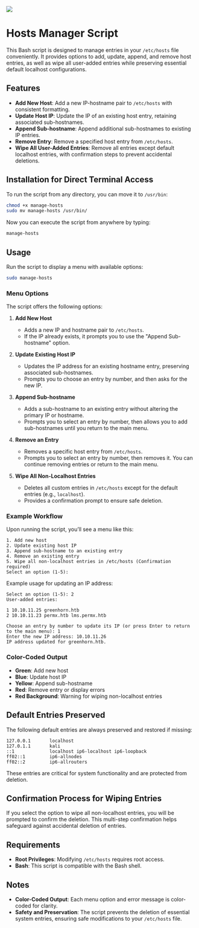 <a href="https://www.buymeacoffee.com/0xDTC"><img src="https://img.buymeacoffee.com/button-api/?text=Buy me a knowledge&emoji=📖&slug=0xDTC&button_colour=FF5F5F&font_colour=ffffff&font_family=Comic&outline_colour=000000&coffee_colour=FFDD00" /></a>
# Hosts Manager Script

This Bash script is designed to manage entries in your `/etc/hosts` file conveniently. It provides options to add, update, append, and remove host entries, as well as wipe all user-added entries while preserving essential default localhost configurations.

## Features

- **Add New Host**: Add a new IP-hostname pair to `/etc/hosts` with consistent formatting.
- **Update Host IP**: Update the IP of an existing host entry, retaining associated sub-hostnames.
- **Append Sub-hostname**: Append additional sub-hostnames to existing IP entries.
- **Remove Entry**: Remove a specified host entry from `/etc/hosts`.
- **Wipe All User-Added Entries**: Remove all entries except default localhost entries, with confirmation steps to prevent accidental deletions.

## Installation for Direct Terminal Access

To run the script from any directory, you can move it to `/usr/bin`:

```bash
chmod +x manage-hosts
sudo mv manage-hosts /usr/bin/
```

Now you can execute the script from anywhere by typing:

```bash
manage-hosts
```

## Usage

Run the script to display a menu with available options:

```bash
sudo manage-hosts
```

### Menu Options

The script offers the following options:

1. **Add New Host**  
   - Adds a new IP and hostname pair to `/etc/hosts`.
   - If the IP already exists, it prompts you to use the "Append Sub-hostname" option.

2. **Update Existing Host IP**  
   - Updates the IP address for an existing hostname entry, preserving associated sub-hostnames.
   - Prompts you to choose an entry by number, and then asks for the new IP.

3. **Append Sub-hostname**  
   - Adds a sub-hostname to an existing entry without altering the primary IP or hostname.
   - Prompts you to select an entry by number, then allows you to add sub-hostnames until you return to the main menu.

4. **Remove an Entry**  
   - Removes a specific host entry from `/etc/hosts`.
   - Prompts you to select an entry by number, then removes it. You can continue removing entries or return to the main menu.

5. **Wipe All Non-Localhost Entries**  
   - Deletes all custom entries in `/etc/hosts` except for the default entries (e.g., `localhost`).
   - Provides a confirmation prompt to ensure safe deletion.

### Example Workflow

Upon running the script, you’ll see a menu like this:

```plaintext
1. Add new host
2. Update existing host IP
3. Append sub-hostname to an existing entry
4. Remove an existing entry
5. Wipe all non-localhost entries in /etc/hosts (Confirmation required)
Select an option (1-5):
```

Example usage for updating an IP address:

```plaintext
Select an option (1-5): 2
User-added entries:

1 10.10.11.25 greenhorn.htb
2 10.10.11.23 permx.htb lms.permx.htb

Choose an entry by number to update its IP (or press Enter to return to the main menu): 1
Enter the new IP address: 10.10.11.26
IP address updated for greenhorn.htb.
```

### Color-Coded Output
- **Green**: Add new host
- **Blue**: Update host IP
- **Yellow**: Append sub-hostname
- **Red**: Remove entry or display errors
- **Red Background**: Warning for wiping non-localhost entries

## Default Entries Preserved

The following default entries are always preserved and restored if missing:

```plaintext
127.0.0.1       localhost
127.0.1.1       kali
::1             localhost ip6-localhost ip6-loopback
ff02::1         ip6-allnodes
ff02::2         ip6-allrouters
```

These entries are critical for system functionality and are protected from deletion.

## Confirmation Process for Wiping Entries

If you select the option to wipe all non-localhost entries, you will be prompted to confirm the deletion. This multi-step confirmation helps safeguard against accidental deletion of entries.

## Requirements

- **Root Privileges**: Modifying `/etc/hosts` requires root access.
- **Bash**: This script is compatible with the Bash shell.

## Notes

- **Color-Coded Output**: Each menu option and error message is color-coded for clarity.
- **Safety and Preservation**: The script prevents the deletion of essential system entries, ensuring safe modifications to your `/etc/hosts` file.
